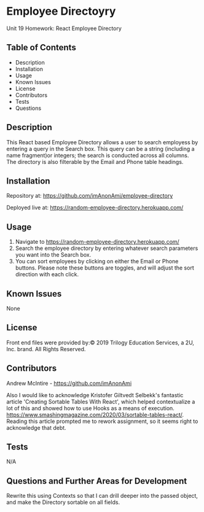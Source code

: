 # Employee Directoyry
Unit 19 Homework: React Employee Directory

## Table of Contents

* Description
* Installation
* Usage
* Known Issues
* License
* Contributors
* Tests
* Questions

## Description
This React based Employee Directory allows a user to search employess by entering a query in the Search box. This query can be a string (including a name fragment)or integers; the search is conducted across all columns. The directory is also filterable by the Email and Phone table headings.

## Installation
Repository at: https://github.com/imAnonAmi/employee-directory

Deployed live at: https://random-employee-directory.herokuapp.com/

## Usage
1. Navigate to https://random-employee-directory.herokuapp.com/
2. Search the employee directory by entering whatever search parameters you want into the Search box.
3. You can sort employees by clicking on either the Email or Phone buttons. Please note these buttons are toggles, and will adjust the sort direction with each click.

## Known Issues

None

## License

Front end files were provided by:© 2019 Trilogy Education Services, a 2U, Inc. brand. All Rights Reserved.

## Contributors

Andrew McIntire - https://github.com/imAnonAmi

Also I would like to acknowledge Kristofer Giltvedt Selbekk's fantastic article 'Creating Sortable Tables With React', which helped contextualize a lot of this and showed how to use Hooks as a means of execution. https://www.smashingmagazine.com/2020/03/sortable-tables-react/. Reading this article prompted me to rework assignment, so it seems right to acknowledge that debt.

## Tests

N/A

## Questions and Further Areas for Development
Rewrite this using Contexts so that I can drill deeper into the passed object, and make the Directory sortable on all fields.
